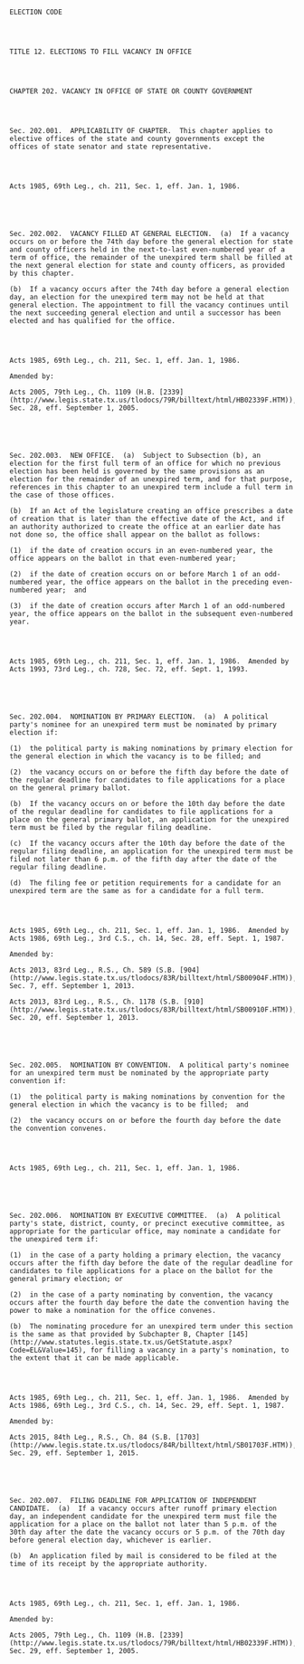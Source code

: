 ﻿
    
    
    	
    					
    
    
    ELECTION CODE
    
      
    
    
    TITLE 12. ELECTIONS TO FILL VACANCY IN OFFICE
    
      
    
    
    CHAPTER 202. VACANCY IN OFFICE OF STATE OR COUNTY GOVERNMENT
    
      
    
    
    Sec. 202.001.  APPLICABILITY OF CHAPTER.  This chapter applies to elective offices of the state and county governments except the offices of state senator and state representative.
    
    
    
    
    Acts 1985, 69th Leg., ch. 211, Sec. 1, eff. Jan. 1, 1986.
    
    
    
    
    
    Sec. 202.002.  VACANCY FILLED AT GENERAL ELECTION.  (a)  If a vacancy occurs on or before the 74th day before the general election for state and county officers held in the next-to-last even-numbered year of a term of office, the remainder of the unexpired term shall be filled at the next general election for state and county officers, as provided by this chapter.
    
    (b)  If a vacancy occurs after the 74th day before a general election day, an election for the unexpired term may not be held at that general election. The appointment to fill the vacancy continues until the next succeeding general election and until a successor has been elected and has qualified for the office.
    
    
    
    
    Acts 1985, 69th Leg., ch. 211, Sec. 1, eff. Jan. 1, 1986.
    
    Amended by: 
    
    Acts 2005, 79th Leg., Ch. 1109 (H.B. [2339](http://www.legis.state.tx.us/tlodocs/79R/billtext/html/HB02339F.HTM)), Sec. 28, eff. September 1, 2005.
    
    
    
    
    
    Sec. 202.003.  NEW OFFICE.  (a)  Subject to Subsection (b), an election for the first full term of an office for which no previous election has been held is governed by the same provisions as an election for the remainder of an unexpired term, and for that purpose, references in this chapter to an unexpired term include a full term in the case of those offices.
    
    (b)  If an Act of the legislature creating an office prescribes a date of creation that is later than the effective date of the Act, and if an authority authorized to create the office at an earlier date has not done so, the office shall appear on the ballot as follows:
    
    (1)  if the date of creation occurs in an even-numbered year, the office appears on the ballot in that even-numbered year;
    
    (2)  if the date of creation occurs on or before March 1 of an odd-numbered year, the office appears on the ballot in the preceding even-numbered year;  and
    
    (3)  if the date of creation occurs after March 1 of an odd-numbered year, the office appears on the ballot in the subsequent even-numbered year.
    
    
    
    
    Acts 1985, 69th Leg., ch. 211, Sec. 1, eff. Jan. 1, 1986.  Amended by Acts 1993, 73rd Leg., ch. 728, Sec. 72, eff. Sept. 1, 1993.
    
    
    
    
    
    Sec. 202.004.  NOMINATION BY PRIMARY ELECTION.  (a)  A political party's nominee for an unexpired term must be nominated by primary election if:
    
    (1)  the political party is making nominations by primary election for the general election in which the vacancy is to be filled; and
    
    (2)  the vacancy occurs on or before the fifth day before the date of the regular deadline for candidates to file applications for a place on the general primary ballot.
    
    (b)  If the vacancy occurs on or before the 10th day before the date of the regular deadline for candidates to file applications for a place on the general primary ballot, an application for the unexpired term must be filed by the regular filing deadline.
    
    (c)  If the vacancy occurs after the 10th day before the date of the regular filing deadline, an application for the unexpired term must be filed not later than 6 p.m. of the fifth day after the date of the regular filing deadline.
    
    (d)  The filing fee or petition requirements for a candidate for an unexpired term are the same as for a candidate for a full term.
    
    
    
    
    Acts 1985, 69th Leg., ch. 211, Sec. 1, eff. Jan. 1, 1986.  Amended by Acts 1986, 69th Leg., 3rd C.S., ch. 14, Sec. 28, eff. Sept. 1, 1987.
    
    Amended by: 
    
    Acts 2013, 83rd Leg., R.S., Ch. 589 (S.B. [904](http://www.legis.state.tx.us/tlodocs/83R/billtext/html/SB00904F.HTM)), Sec. 7, eff. September 1, 2013.
    
    Acts 2013, 83rd Leg., R.S., Ch. 1178 (S.B. [910](http://www.legis.state.tx.us/tlodocs/83R/billtext/html/SB00910F.HTM)), Sec. 20, eff. September 1, 2013.
    
    
    
    
    
    Sec. 202.005.  NOMINATION BY CONVENTION.  A political party's nominee for an unexpired term must be nominated by the appropriate party convention if:
    
    (1)  the political party is making nominations by convention for the general election in which the vacancy is to be filled;  and
    
    (2)  the vacancy occurs on or before the fourth day before the date the convention convenes.
    
    
    
    
    Acts 1985, 69th Leg., ch. 211, Sec. 1, eff. Jan. 1, 1986.
    
    
    
    
    
    Sec. 202.006.  NOMINATION BY EXECUTIVE COMMITTEE.  (a)  A political party's state, district, county, or precinct executive committee, as appropriate for the particular office, may nominate a candidate for the unexpired term if:
    
    (1)  in the case of a party holding a primary election, the vacancy occurs after the fifth day before the date of the regular deadline for candidates to file applications for a place on the ballot for the general primary election; or
    
    (2)  in the case of a party nominating by convention, the vacancy occurs after the fourth day before the date the convention having the power to make a nomination for the office convenes.
    
    (b)  The nominating procedure for an unexpired term under this section is the same as that provided by Subchapter B, Chapter [145](http://www.statutes.legis.state.tx.us/GetStatute.aspx?Code=EL&Value=145), for filling a vacancy in a party's nomination, to the extent that it can be made applicable.
    
    
    
    
    Acts 1985, 69th Leg., ch. 211, Sec. 1, eff. Jan. 1, 1986.  Amended by Acts 1986, 69th Leg., 3rd C.S., ch. 14, Sec. 29, eff. Sept. 1, 1987.
    
    Amended by: 
    
    Acts 2015, 84th Leg., R.S., Ch. 84 (S.B. [1703](http://www.legis.state.tx.us/tlodocs/84R/billtext/html/SB01703F.HTM)), Sec. 29, eff. September 1, 2015.
    
    
    
    
    
    Sec. 202.007.  FILING DEADLINE FOR APPLICATION OF INDEPENDENT CANDIDATE.  (a)  If a vacancy occurs after runoff primary election day, an independent candidate for the unexpired term must file the application for a place on the ballot not later than 5 p.m. of the 30th day after the date the vacancy occurs or 5 p.m. of the 70th day before general election day, whichever is earlier.
    
    (b)  An application filed by mail is considered to be filed at the time of its receipt by the appropriate authority.
    
    
    
    
    Acts 1985, 69th Leg., ch. 211, Sec. 1, eff. Jan. 1, 1986.
    
    Amended by: 
    
    Acts 2005, 79th Leg., Ch. 1109 (H.B. [2339](http://www.legis.state.tx.us/tlodocs/79R/billtext/html/HB02339F.HTM)), Sec. 29, eff. September 1, 2005.
    
    
    
    
    				
